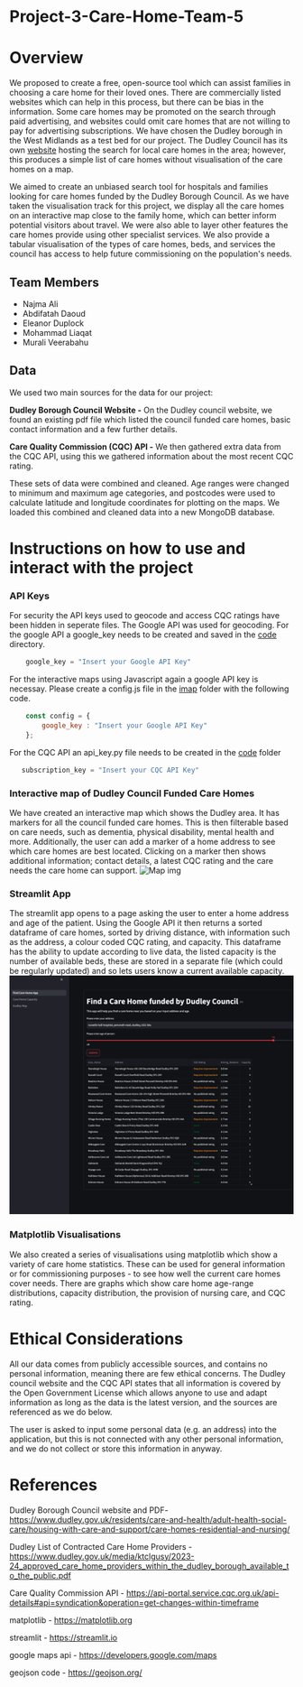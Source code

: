 # Project-3-Care-Home-Team-5

# Overview

We proposed to create a free, open-source tool which can assist families in choosing a care home for their loved ones. There are commercially listed websites which can help in this process, but there can be bias in the information. Some care homes may be promoted on the search through paid advertising, and websites could omit care homes that are not willing to pay for advertising subscriptions. We have chosen the Dudley borough in the West Midlands as a test bed for our project. The Dudley Council has its own [website](https://adultsocialcaremarketplace.dudley.gov.uk/) hosting the search for local care homes in the area; however, this produces a simple list of care homes without visualisation of the care homes on a map.
 
We aimed to create an unbiased search tool for hospitals and families looking for care homes funded by the Dudley Borough Council. As we have taken the visualisation track for this project, we display all the care homes on an interactive map close to the family home, which can better inform potential visitors about travel. We were also able to layer other features the care homes provide using other specialist services. We also provide a tabular visualisation of the types of care homes, beds, and services the council has access to help future commissioning on the population's needs.      
     

## Team Members

- Najma Ali
- Abdifatah Daoud
- Eleanor Duplock
- Mohammad Liaqat
- Murali Veerabahu


## Data
 
We used two main sources for the data for our project:
 
**Dudley Borough Council Website -**
On the Dudley council website, we found an existing pdf file which listed the council funded care homes, basic contact information and a few further details.
 
**Care Quality Commission (CQC) API -**
We then gathered extra data from the CQC API, using this we gathered information about the most recent CQC rating.
 
These sets of data were combined and cleaned. Age ranges were changed to minimum and maximum age categories, and postcodes were used to calculate latitude and longitude coordinates for plotting on the maps.
We loaded this combined and cleaned data into a new MongoDB database.



# Instructions on how to use and interact with the project

### API Keys
For security the API keys used to geocode and access CQC ratings have been hidden in seperate files. The Google API was used for geocoding. For the google API a google_key needs to be created and saved in the [code](code) directory.
```python
    google_key = "Insert your Google API Key"
```
For the interactive maps using Javascript again a google API key is necessay. Please create a config.js file in the [imap](code/imap) folder with the following code.
```javascript
    const config = {
        google_key : "Insert your Google API Key"
    };
```
For the CQC API an api_key.py file needs to be created in the [code](code) folder
```python
   subscription_key = "Insert your CQC API Key"
```

### Interactive map of Dudley Council Funded Care Homes
We have created an interactive map which shows the Dudley area. It has markers for all the council funded care homes. This is then filterable based on care needs, such as dementia, physical disability, mental health and more. Additionally, the user can add a marker of a home address to see which care homes are best located. Clicking on a marker then shows additional information; contact details, a latest CQC rating and the care needs the care home can support. 
 ![Map img](output/Leaflet%20JS%20Map.png)

### Streamlit App
The streamlit app opens to a page asking the user to enter a home address and age of the patient. Using the Google API it then returns a sorted dataframe of care homes, sorted by driving distance, with information such as the address, a colour coded CQC rating, and capacity. This dataframe has the ability to update according to live data, the listed capacity is the number of available beds, these are stored in a separate file (which could be regularly updated) and so lets users know a current available capacity.
![App img](output/Streamlit%20App.png)
 

### Matplotlib Visualisations
We also created a series of visualisations using matplotlib which show a variety of care home statistics. These can be used for general information or for commissioning purposes - to see how well the current care homes cover needs. There are graphs which show care home age-range distributions, capacity distribution, the provision of nursing care, and CQC rating.


# Ethical Considerations

All our data comes from publicly accessible sources, and contains no personal information, meaning there are few ethical concerns.
The Dudley council website and the CQC API states that all information is covered by the Open Government License which allows anyone to use and adapt information as long as the data is the latest version, and the sources are referenced as we do below.

The user is asked to input some personal data (e.g. an address) into the application, but this is not connected with any other personal information, and we do not collect or store this information in anyway.


# References

Dudley Borough Council website and PDF- https://www.dudley.gov.uk/residents/care-and-health/adult-health-social-care/housing-with-care-and-support/care-homes-residential-and-nursing/

Dudley List of Contracted Care Home Providers - https://www.dudley.gov.uk/media/ktclgusy/2023-24_approved_care_home_providers_within_the_dudley_borough_available_to_the_public.pdf

Care Quality Commission API - https://api-portal.service.cqc.org.uk/api-details#api=syndication&operation=get-changes-within-timeframe

matplotlib - https://matplotlib.org

streamlit - https://streamlit.io

google maps api - https://developers.google.com/maps

geojson code - https://geojson.org/





